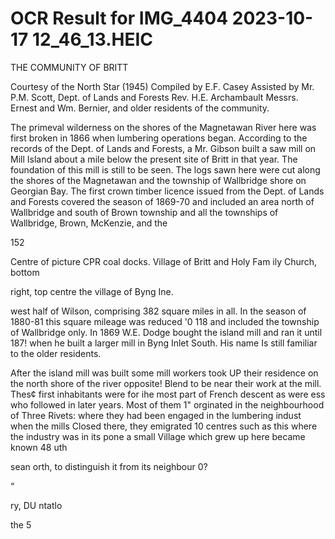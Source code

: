 # OCR Result for IMG_4404 2023-10-17 12_46_13.HEIC

THE COMMUNITY OF BRITT

Courtesy of the North Star (1945)
Compiled by E.F. Casey
Assisted by Mr. P.M. Scott, Dept. of Lands and Forests
Rev. H.E. Archambault
Messrs. Ernest and Wm. Bernier, and older residents of the
community.

The primeval wilderness on the shores of the Magnetawan
River here was first broken in 1866 when lumbering
operations began. According to the records of the Dept. of
Lands and Forests, a Mr. Gibson built a saw mill on Mill
Island about a mile below the present site of Britt in that
year. The foundation of this mill is still to be seen. The logs
sawn here were cut along the shores of the Magnetawan and
the township of Wallbridge shore on Georgian Bay. The first
crown timber licence issued from the Dept. of Lands and
Forests covered the season of 1869-70 and included an area
north of Wallbridge and south of Brown township and all
the townships of Wallbridge, Brown, McKenzie, and the

152

Centre of picture CPR coal docks. Village of Britt and Holy Fam ily Church, bottom

right, top centre the village of Byng Ine.

west half of Wilson, comprising 382 square miles in all. In
the season of 1880-81 this square mileage was reduced '0
118 and included the township of Wallbridge only. In 1869
W.E. Dodge bought the island mill and ran it until 187!
when he built a larger mill in Byng Inlet South. His name
Is still familiar to the older residents.

After the island mill was built some mill workers took UP
their residence on the north shore of the river opposite!
Blend to be near their work at the mill. Thes¢ first
inhabitants were for ihe most part of French descent as were
ess who followed in later years. Most of them 1"
orginated in the neighbourhood of Three Rivets:
where they had been engaged in the lumbering indust
when the mills Closed there, they emigrated 10
centres such as this where the industry was in its pone a
small Village which grew up here became known 48 uth

sean orth, to distinguish it from its neighbour 0?

“

ry, DU
ntatlo

the 5


